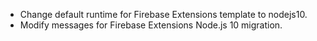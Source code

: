 - Change default runtime for Firebase Extensions template to nodejs10.
- Modify messages for Firebase Extensions Node.js 10 migration.